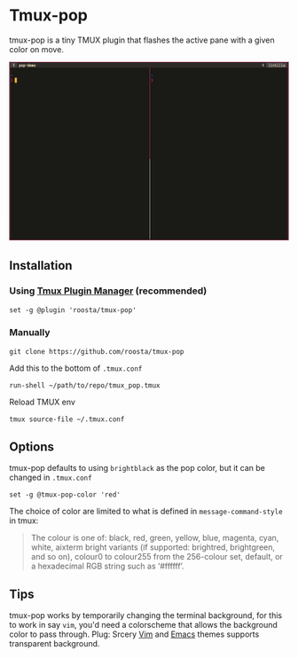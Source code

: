 # Tmux-pop

tmux-pop is a tiny TMUX plugin that flashes the active pane with a given color on move.

![](preview.gif)

## Installation

### Using [Tmux Plugin Manager](https://github.com/tmux-plugins/tpm) (recommended)

```
set -g @plugin 'roosta/tmux-pop'
```

### Manually
```shell
git clone https://github.com/roosta/tmux-pop
```

Add this to the bottom of `.tmux.conf`
```
run-shell ~/path/to/repo/tmux_pop.tmux
```

Reload TMUX env
```shell
tmux source-file ~/.tmux.conf
```

## Options
tmux-pop defaults to using `brightblack` as the pop color, but it can be changed
in `.tmux.conf`

```
set -g @tmux-pop-color 'red'
```

The choice of color are limited to what is defined in `message-command-style` in tmux:
> The colour is one of: black, red, green, yellow, blue, magenta, cyan, white, aixterm bright variants (if supported: brightred,
> brightgreen, and so on), colour0 to colour255 from the 256-colour set, default, or a hexadecimal RGB string such as ‘#ffffff’.

## Tips
tmux-pop works by temporarily changing the terminal background, for this to work in say `vim`, you'd need a colorscheme that allows the background color to pass through. Plug: Srcery [Vim](https://github.com/srcery-colors/srcery-vim) and [Emacs](https://github.com/srcery-colors/srcery-emacs) themes supports transparent background.
